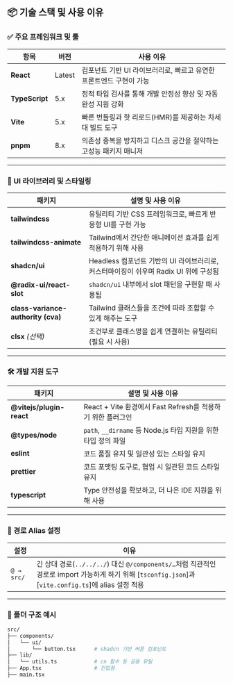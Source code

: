 ## 📦 기술 스택 및 사용 이유

### ✅ 주요 프레임워크 및 툴

| 항목 | 버전 | 사용 이유 |
|------|------|-----------|
| **React** | Latest | 컴포넌트 기반 UI 라이브러리로, 빠르고 유연한 프론트엔드 구현이 가능 |
| **TypeScript** | 5.x | 정적 타입 검사를 통해 개발 안정성 향상 및 자동완성 지원 강화 |
| **Vite** | 5.x | 빠른 번들링과 핫 리로드(HMR)를 제공하는 차세대 빌드 도구 |
| **pnpm** | 8.x | 의존성 중복을 방지하고 디스크 공간을 절약하는 고성능 패키지 매니저 |

---

### 🎨 UI 라이브러리 및 스타일링

| 패키지 | 설명 및 사용 이유 |
|--------|-------------------|
| **tailwindcss** | 유틸리티 기반 CSS 프레임워크로, 빠르게 반응형 UI를 구현 가능 |
| **tailwindcss-animate** | Tailwind에서 간단한 애니메이션 효과를 쉽게 적용하기 위해 사용 |
| **shadcn/ui** | Headless 컴포넌트 기반의 UI 라이브러리로, 커스터마이징이 쉬우며 Radix UI 위에 구성됨 |
| **@radix-ui/react-slot** | `shadcn/ui` 내부에서 slot 패턴을 구현할 때 사용됨 |
| **class-variance-authority (cva)** | Tailwind 클래스들을 조건에 따라 조합할 수 있게 해주는 도구 |
| **clsx** *(선택)* | 조건부로 클래스명을 쉽게 연결하는 유틸리티 (필요 시 사용) |

---

### 🛠️ 개발 지원 도구

| 패키지 | 설명 및 사용 이유 |
|--------|-------------------|
| **@vitejs/plugin-react** | React + Vite 환경에서 Fast Refresh를 적용하기 위한 플러그인 |
| **@types/node** | `path`, `__dirname` 등 Node.js 타입 지원을 위한 타입 정의 파일 |
| **eslint** | 코드 품질 유지 및 일관성 있는 스타일 유지 |
| **prettier** | 코드 포맷팅 도구로, 협업 시 일관된 코드 스타일 유지 |
| **typescript** | Type 안전성을 확보하고, 더 나은 IDE 지원을 위해 사용 |

---

### 📁 경로 Alias 설정

| 설정 | 이유 |
|------|------|
| `@ → src/` | 긴 상대 경로(`../../../`) 대신 `@/components/…`처럼 직관적인 경로로 import 가능하게 하기 위해 [`tsconfig.json`]과 [`vite.config.ts`]에 alias 설정 적용 |

---

### 📂 폴더 구조 예시

```bash
src/
├── components/
│   └── ui/
│       └── button.tsx      # shadcn 기반 버튼 컴포넌트
├── lib/
│   └── utils.ts            # cn 함수 등 공용 유틸
├── App.tsx                 # 진입점
├── main.tsx
